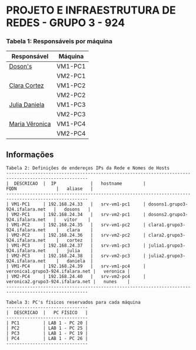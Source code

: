 # PROJETO E INFRAESTRUTURA DE REDES - GRUPO 3 - 924

### Tabela 1: Responsáveis por máquina
 
|                    Responsável                    | Máquina |
|---------------------------------------------------|---------|
|[Doson's](https://github.com/dosonsvitor)          | VM1-PC1 | 
|                                                   | VM2-PC1 | 
|[Clara Cortez](https://github.com/claracortez1)    | VM1-PC2 | 
|                                                   | VM2-PC2 |
|[Julia Daniela](https://github.com/julliaoliveira) | VM1-PC3 | 
|                                                   | VM2-PC3 |
|[Maria Vêronica](https://github.com/m-veronica-n)  | VM1-PC4 | 
|                                                   | VM2-PC4 |

## Informações 

```
Tabela 2: Definições de endereços IPs da Rede e Nomes de Hosts
-----------------------------------------------------------------------------------------------------
|  DESCRICAO  |  IP             |   hostname        |               FQDN               |   aliase   |
-----------------------------------------------------------------------------------------------------
| VM1-PC1     | 192.168.24.33   |   srv-vm1-pc1     | dosons1.grupo3-924.ifalara.net   |   dosons   |
| VM2-PC1     | 192.168.24.34   |   srv-vm2-pc1     | dosons2.grupo3-924.ifalara.net   |   vitor    |
| VM1-PC2     | 192.168.24.35   |   srv-vm1-pc2     | clara1.grupo3-924.ifalara.net    |   clara    |
| VM2-PC2     | 192.168.24.36   |   srv-vm2-pc2     | clara2.grupo3-924.ifalara.net    |   cortez   |
| VM1-PC3     | 192.168.24.37   |   srv-vm1-pc3     | julia1.grupo3-924.ifalara.net    |   julia    |
| VM2-PC3     | 192.168.24.38   |   srv-vm2-pc3     | julia2.grupo3-924.ifalara.net    |   daniela  |
| VM1-PC4     | 192.168.24.39   |   srv-vm1-pc4     | veronica1.grupo3-924.ifalara.net |   veronica |
| VM2-PC4     | 192.168.24.40   |   srv-vm2-pc4     | veronica2.grupo3-924.ifalara.net |   nunes    |
-----------------------------------------------------------------------------------------------------
```

```
Tabela 3: PC's físicos reservados para cada máquina
-------------------------------
|  DESCRICAO  |   PC FÍSICO   |
-------------------------------
| PC1         | LAB 1 - PC 20 |
| PC2         | LAB 1 - PC 25 |
| PC3         | LAB 1 - PC 19 |
| PC4         | LAB 1 - PC 26 |
-------------------------------
```
